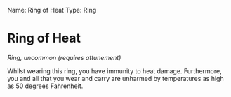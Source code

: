 Name: Ring of Heat
Type: Ring

# Ring of Heat
_Ring, uncommon (requires attunement)_

Whilst wearing this ring, you have immunity to heat damage. Furthermore, you and all that you wear and carry are unharmed by temperatures as high as 50 degrees Fahrenheit.